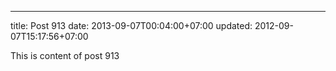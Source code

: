 ---
title: Post 913
date: 2013-09-07T00:04:00+07:00
updated: 2012-09-07T15:17:56+07:00

This is content of post 913